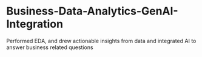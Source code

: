 # Business-Data-Analytics-GenAI-Integration
Performed EDA, and drew actionable insights from data and integrated AI to answer business related questions
